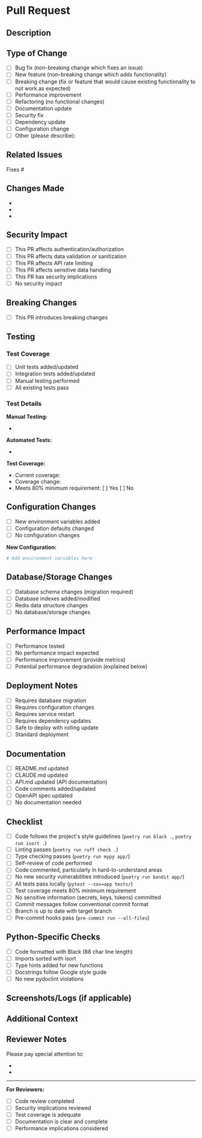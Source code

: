 # Pull Request

## Description

<!-- Provide a clear and concise description of the changes in this PR -->

## Type of Change

<!-- Mark the relevant option with an 'x' -->

- [ ] Bug fix (non-breaking change which fixes an issue)
- [ ] New feature (non-breaking change which adds functionality)
- [ ] Breaking change (fix or feature that would cause existing functionality to not work as expected)
- [ ] Performance improvement
- [ ] Refactoring (no functional changes)
- [ ] Documentation update
- [ ] Security fix
- [ ] Dependency update
- [ ] Configuration change
- [ ] Other (please describe):

## Related Issues

<!-- Link to related issues using keywords: Fixes #123, Resolves #456, Related to #789 -->

Fixes #

## Changes Made

<!-- List the specific changes made in this PR -->

-
-
-

## Security Impact

<!-- Does this change affect security, authentication, or data protection? -->

- [ ] This PR affects authentication/authorization
- [ ] This PR affects data validation or sanitization
- [ ] This PR affects API rate limiting
- [ ] This PR affects sensitive data handling
- [ ] This PR has security implications
- [ ] No security impact

<!-- If checked, please describe the security implications -->

## Breaking Changes

<!-- List any breaking changes and migration steps -->

- [ ] This PR introduces breaking changes

<!-- If checked, describe the breaking changes and how users should migrate -->

## Testing

### Test Coverage

- [ ] Unit tests added/updated
- [ ] Integration tests added/updated
- [ ] Manual testing performed
- [ ] All existing tests pass

### Test Details

<!-- Describe the testing you performed -->

**Manual Testing:**

- <!-- Add manual testing details -->

**Automated Tests:**

- <!-- Add automated test details -->

**Test Coverage:**

- Current coverage:
- Coverage change:
- Meets 80% minimum requirement: [ ] Yes [ ] No

## Configuration Changes

<!-- Are there new environment variables or configuration options? -->

- [ ] New environment variables added
- [ ] Configuration defaults changed
- [ ] No configuration changes

<!-- If checked, list the new/changed configuration -->

**New Configuration:**

```bash
# Add environment variables here
```

## Database/Storage Changes

<!-- Does this affect the database schema or Redis usage? -->

- [ ] Database schema changes (migration required)
- [ ] Database indexes added/modified
- [ ] Redis data structure changes
- [ ] No database/storage changes

<!-- If checked, describe the migration path -->

## Performance Impact

<!-- Has performance been tested? Are there any impacts? -->

- [ ] Performance tested
- [ ] No performance impact expected
- [ ] Performance improvement (provide metrics)
- [ ] Potential performance degradation (explained below)

<!-- If there's a performance impact, provide details -->

## Deployment Notes

<!-- Any special deployment considerations? -->

- [ ] Requires database migration
- [ ] Requires configuration changes
- [ ] Requires service restart
- [ ] Requires dependency updates
- [ ] Safe to deploy with rolling update
- [ ] Standard deployment

<!-- Provide deployment instructions if needed -->

## Documentation

<!-- Has documentation been updated? -->

- [ ] README.md updated
- [ ] CLAUDE.md updated
- [ ] API.md updated (API documentation)
- [ ] Code comments added/updated
- [ ] OpenAPI spec updated
- [ ] No documentation needed

## Checklist

<!-- Ensure all items are completed before requesting review -->

- [ ] Code follows the project's style guidelines (`poetry run black .`, `poetry run isort .`)
- [ ] Linting passes (`poetry run ruff check .`)
- [ ] Type checking passes (`poetry run mypy app/`)
- [ ] Self-review of code performed
- [ ] Code commented, particularly in hard-to-understand areas
- [ ] No new security vulnerabilities introduced (`poetry run bandit app/`)
- [ ] All tests pass locally (`pytest --cov=app tests/`)
- [ ] Test coverage meets 80% minimum requirement
- [ ] No sensitive information (secrets, keys, tokens) committed
- [ ] Commit messages follow conventional commit format
- [ ] Branch is up to date with target branch
- [ ] Pre-commit hooks pass (`pre-commit run --all-files`)

## Python-Specific Checks

- [ ] Code formatted with Black (88 char line length)
- [ ] Imports sorted with isort
- [ ] Type hints added for new functions
- [ ] Docstrings follow Google style guide
- [ ] No new pydoclint violations

## Screenshots/Logs (if applicable)

<!-- Add screenshots, logs, or other visual aids -->

## Additional Context

<!-- Add any additional context, concerns, or notes for reviewers -->

## Reviewer Notes

<!-- Specific areas where you'd like reviewer focus -->

Please pay special attention to:

- <!-- Add areas of focus -->
- <!-- Add areas of focus -->

---

**For Reviewers:**

- [ ] Code review completed
- [ ] Security implications reviewed
- [ ] Test coverage is adequate
- [ ] Documentation is clear and complete
- [ ] Performance implications considered

